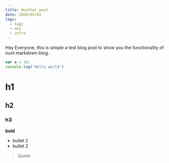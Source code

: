 ```yaml
---
title: Another post
date: 2020/05/01
tags:
  - tag1
  - aws
  - infra
---
```


Hey Everyone, this is simple a test blog post to show you
the functionality of nuxt markdown blog.
```js
var a = 10;
console.log('Hello world')
```

# h1
## h2
### h3

**bold**
- bullet 2
- bullet 2

> Quote
